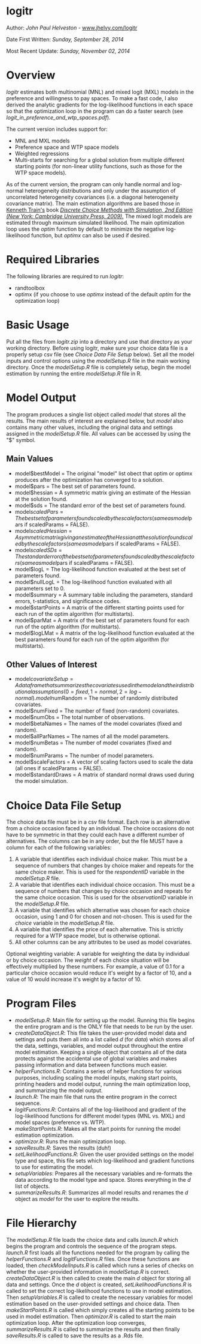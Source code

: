 logitr
======

Author: *John Paul Helveston* - www.jhelvy.com/logitr

Date First Written: *Sunday, September 28, 2014*

Most Recent Update: *Sunday, November 02, 2014*

Overview
========

*logitr* estimates both multinomial (MNL) and mixed logit (MXL) models in the preference and willingness to pay spaces. To make a fast code, I also derived the analytic gradients for the log-likelihood functions in each space so that the optimization loop in the program can do a faster search (see *logit_in_preference_and_wtp_spaces.pdf*). 

The current version includes support for:
- MNL and MXL models
- Preference space and WTP space models
- Weighted regressions
- Multi-starts for searching for a global solution from multiple different starting points (for non-linear utility functions, such as those for the WTP space models).

As of the current version, the program can only handle normal and log-normal heterogeneity distributions and only under the assumption of uncorrelated heterogeneity covariances (i.e. a diagonal heterogeneity covariance matrix). The main estimation algorithms are based those in [Kenneth Train's](http://eml.berkeley.edu/~train/) book [*Discrete Choice Methods with Simulation, 2nd Edition (New York: Cambridge University Press, 2009).*](http://eml.berkeley.edu/books/choice2.html) The mixed logit models are estimated through maximum simulated likelihood. The main optimization loop uses the *optim* function by default to minimize the negative log-likelihood function, but *optimx* can also be used if desired.

Required Libraries
==================
The following libraries are required to run *logitr*:
- randtoolbox
- optimx (if you choose to use *optimx* instead of the default *optim* for the optimization loop)

Basic Usage
===========
Put all the files from *logitr.zip* into a directory and use that directory as your working directory. Before using logitr, make sure your choice data file is a properly setup csv file (see *Choice Data File Setup* below). Set all the model inputs and control options using the *modelSetup.R* file in the main working directory. Once the *modelSetup.R* file is completely setup, begin the model estimation by running the entire *modelSetup.R* file in R.

Model Output
============

The program produces a single list object called *model* that stores all the results. The main results of interest are explained below, but *model* also contains many other values, including the original data and settings assigned in the *modelSetup.R* file. All values can be accessed by using the "$" symbol.

Main Values
-----------

- model$bestModel     = The original "model" list obect that optim or optimx produces after the optimization has converged to a solution.
- model$pars          = The best set of parameters found.
- model$hessian       = A symmetric matrix giving an estimate of the Hessian at the solution found.
- model$sds           = The standard error of the best set of parameters found.
- model$scaledPars    = The best set of parameters found scaled by the scale factors (same as model$pars if scaledParams = FALSE).
- model$scaledHessian = A symmetric matrix giving an estimate of the Hessian at the solution found scaled by the scale factors (same as model$pars if scaledParams = FALSE).
- model$scaledSDs     = The standard error of the best set of parameters found scaled by the scale factors (same as model$pars if scaledParams = FALSE).
- model$logL          = The log-likelihood function evaluated at the best set of parameters found.
- model$nullLogL      = The log-likelihood function evaluated with all parameters set to 0.
- model$summary       = A summary table including the parameters, standard errors, t-statistics, and significance codes.
- model$startPoints   = A matrix of the different starting points used for each run of the optim algorithm (for multistarts).
- model$parMat        = A matrix of the best set of parameters found for each run of the optim algorithm (for multistarts).
- model$logLMat       = A matrix of the log-likelihood function evaluated at the best parameters found for each run of the optim algorithm (for multistarts).

Other Values of Interest
------------------------

- model$covariateSetup = A data frame that summarizes the covariates used in the model and their distributional assumptions (0=fixed, 1=normal, 2=log-normal).
model$numRandom      = The number of randomly distributed covariates.
- model$numFixed       = The number of fixed (non-random) covariates.
- model$numObs         = The total number of observations.
- model$betaNames      = The names of the model covariates (fixed and random).
- model$allParNames    = The names of all the model parameters.
- model$numBetas       = The number of model covariates (fixed and random).
- model$numParams      = The number of model parameters.
- model$scaleFactors   = A vector of scaling factors used to scale the data (all ones if scaledParams = FALSE).
- model$standardDraws  = A matrix of standard normal draws used during the model simulation.

Choice Data File Setup
======================
The choice data file must be in a csv file format. Each row is an alternative from a choice occasion faced by an individual. The choice occasions do not have to be symmetric in that they could each have a different number of alternatives. The columns can be in any order, but the file MUST have a column for each of the following variables:

1. A variable that identifies each individual choice maker. This must be a sequence of numbers that changes by choice maker and repeats for the same choice maker. This is used for the *respondentID* variable in the *modelSetup.R* file.
2. A variable that identifies each individual choice occasion. This must be a sequence of numbers that changes by choice occasion and repeats for the same choice occasion. This is used for the *observationID* variable in the *modelSetup.R* file.
3. A variable that identifies which alternative was chosen for each choice occasion, using 1 and 0 for chosen and not-chosen. This is used for the *choice* variable in the *modelSetup.R* file.
4. A variable that identifies the price of each alternative. This is strictly required for a WTP space model, but is otherwise optional.
5. All other columns can be any attributes to be used as model covariates.

Optional weighting variable:
A variable for weighting the data by individual or by choice occasion. The *weight* of each choice situation will be effectively multiplied by these numbers. For example, a value of 0.1 for a particular choice occasion would reduce it's weight by a factor of 10, and a value of 10 would increase it's weight by a factor of 10.

Program Files
=============

- *modelSetup.R*: Main file for setting up the model. Running this file begins the entire program and is the ONLY file that needs to be run by the user.
- *createDataObject.R*: This file takes the user-provided model data and settings and puts them all into a list called *d* (for *data*) which stores all of the data, settings, variables, and model output throughout the entire model estimation. Keeping a single object that contains all of the data protects against the accidental use of global variables and makes passing information and data between functions much easier.
- *helperFunctions.R*: Contains a series of helper functions for various purposes, including scaling the model inputs, making start points, printing headers and model output, running the main optimization loop, and summarizing the model output.
- *launch.R*: The main file that runs the entire program in the correct sequence.
- *logitFunctions.R*: Contains all of the log-likelihood and gradient of the log-likelihood functions for different model types (MNL vs. MXL) and model spaces (preference vs. WTP).
- *makeStartPoints.R*: Makes all the start points for running the model estimation optimization.
- *optimizor.R*: Runs the main optimization loop.
- *saveResults.R*: Saves the results (duh!)
- *setLikelihoodFunctions.R*: Given the user provided settings on the model type and space, this file sets which log-likelihood and gradient functions to use for estimating the model.
- *setupVariables*: Prepares all the necessary variables and re-formats the data according to the model type and space. Stores everything in the *d* list of objects.
- *summarizeResults.R*: Summarizes all model results and renames the *d* object as *model* for the user to explore the results.

File Hierarchy
==============

The *modelSetup.R* file loads the choice data and calls *launch.R* which begins the program and controls the sequence of the program steps. *launch.R* first loads all the functions needed for the program by calling the *helperFunctions.R* and *logitFunctions.R* files. Once these functions are loaded, then *checkModelInputs.R* is called which runs a series of checks on whether the user-provided information in *modelSetup.R* is correct. *createDataObject.R* is then called to create the main *d* object for storing all data and settings. Once the *d* object is created, *setLikelihoodFunctions.R* is called to set the correct log-likelihood functions to use in model estimation. Then *setupVariables.R* is called to create the necessary variables for model estimation based on the user-provided settings and choice data. Then *makeStartPoints.R* is called which simply creates all the starting points to be used in model estimation. Then *optimizor.R* is called to start the main optimization loop. After the optimization loop converges, *summarizeResults.R* is called to summarize the results and then finally *saveResults.R* is called to save the results as a .Rds file.
